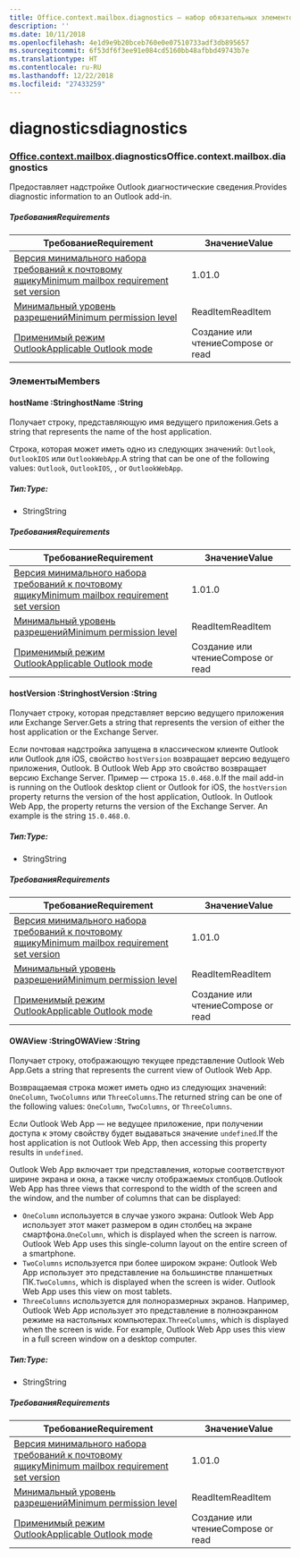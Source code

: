 ```yaml
---
title: Office.context.mailbox.diagnostics — набор обязательных элементов 1.1
description: ''
ms.date: 10/11/2018
ms.openlocfilehash: 4e1d9e9b20bceb760e0e07510733adf3db895657
ms.sourcegitcommit: 6f53df6f3ee91e084cd5160bb48afbbd49743b7e
ms.translationtype: HT
ms.contentlocale: ru-RU
ms.lasthandoff: 12/22/2018
ms.locfileid: "27433259"
---
```

# <a name="diagnostics"></a><span data-ttu-id="ac491-102">diagnostics</span><span class="sxs-lookup"><span data-stu-id="ac491-102">diagnostics</span></span>

### <a name="officeofficemdcontextofficecontextmdmailboxofficecontextmailboxmddiagnostics"></a><span data-ttu-id="ac491-103">[Office](Office.md)[.context](Office.context.md)[.mailbox](Office.context.mailbox.md).diagnostics</span><span class="sxs-lookup"><span data-stu-id="ac491-103">Office.context.mailbox.diagnostics</span></span>

<span data-ttu-id="ac491-104">Предоставляет надстройке Outlook диагностические сведения.</span><span class="sxs-lookup"><span data-stu-id="ac491-104">Provides diagnostic information to an Outlook add-in.</span></span>

##### <a name="requirements"></a><span data-ttu-id="ac491-105">Требования</span><span class="sxs-lookup"><span data-stu-id="ac491-105">Requirements</span></span>

|<span data-ttu-id="ac491-106">Требование</span><span class="sxs-lookup"><span data-stu-id="ac491-106">Requirement</span></span>| <span data-ttu-id="ac491-107">Значение</span><span class="sxs-lookup"><span data-stu-id="ac491-107">Value</span></span>|
|---|---|
|[<span data-ttu-id="ac491-108">Версия минимального набора требований к почтовому ящику</span><span class="sxs-lookup"><span data-stu-id="ac491-108">Minimum mailbox requirement set version</span></span>](/office/dev/add-ins/reference/requirement-sets/outlook-api-requirement-sets)| <span data-ttu-id="ac491-109">1.0</span><span class="sxs-lookup"><span data-stu-id="ac491-109">1.0</span></span>|
|[<span data-ttu-id="ac491-110">Минимальный уровень разрешений</span><span class="sxs-lookup"><span data-stu-id="ac491-110">Minimum permission level</span></span>](https://docs.microsoft.com/outlook/add-ins/understanding-outlook-add-in-permissions)| <span data-ttu-id="ac491-111">ReadItem</span><span class="sxs-lookup"><span data-stu-id="ac491-111">ReadItem</span></span>|
|[<span data-ttu-id="ac491-112">Применимый режим Outlook</span><span class="sxs-lookup"><span data-stu-id="ac491-112">Applicable Outlook mode</span></span>](https://docs.microsoft.com/outlook/add-ins/#extension-points)| <span data-ttu-id="ac491-113">Создание или чтение</span><span class="sxs-lookup"><span data-stu-id="ac491-113">Compose or read</span></span>|

### <a name="members"></a><span data-ttu-id="ac491-114">Элементы</span><span class="sxs-lookup"><span data-stu-id="ac491-114">Members</span></span>

####  <a name="hostname-string"></a><span data-ttu-id="ac491-115">hostName :String</span><span class="sxs-lookup"><span data-stu-id="ac491-115">hostName :String</span></span>

<span data-ttu-id="ac491-116">Получает строку, представляющую имя ведущего приложения.</span><span class="sxs-lookup"><span data-stu-id="ac491-116">Gets a string that represents the name of the host application.</span></span>

<span data-ttu-id="ac491-117">Строка, которая может иметь одно из следующих значений: `Outlook`, `OutlookIOS` или `OutlookWebApp`.</span><span class="sxs-lookup"><span data-stu-id="ac491-117">A string that can be one of the following values: `Outlook`, `OutlookIOS`, , or `OutlookWebApp`.</span></span>

##### <a name="type"></a><span data-ttu-id="ac491-118">Тип:</span><span class="sxs-lookup"><span data-stu-id="ac491-118">Type:</span></span>

*   <span data-ttu-id="ac491-119">String</span><span class="sxs-lookup"><span data-stu-id="ac491-119">String</span></span>

##### <a name="requirements"></a><span data-ttu-id="ac491-120">Требования</span><span class="sxs-lookup"><span data-stu-id="ac491-120">Requirements</span></span>

|<span data-ttu-id="ac491-121">Требование</span><span class="sxs-lookup"><span data-stu-id="ac491-121">Requirement</span></span>| <span data-ttu-id="ac491-122">Значение</span><span class="sxs-lookup"><span data-stu-id="ac491-122">Value</span></span>|
|---|---|
|[<span data-ttu-id="ac491-123">Версия минимального набора требований к почтовому ящику</span><span class="sxs-lookup"><span data-stu-id="ac491-123">Minimum mailbox requirement set version</span></span>](/office/dev/add-ins/reference/requirement-sets/outlook-api-requirement-sets)| <span data-ttu-id="ac491-124">1.0</span><span class="sxs-lookup"><span data-stu-id="ac491-124">1.0</span></span>|
|[<span data-ttu-id="ac491-125">Минимальный уровень разрешений</span><span class="sxs-lookup"><span data-stu-id="ac491-125">Minimum permission level</span></span>](https://docs.microsoft.com/outlook/add-ins/understanding-outlook-add-in-permissions)| <span data-ttu-id="ac491-126">ReadItem</span><span class="sxs-lookup"><span data-stu-id="ac491-126">ReadItem</span></span>|
|[<span data-ttu-id="ac491-127">Применимый режим Outlook</span><span class="sxs-lookup"><span data-stu-id="ac491-127">Applicable Outlook mode</span></span>](https://docs.microsoft.com/outlook/add-ins/#extension-points)| <span data-ttu-id="ac491-128">Создание или чтение</span><span class="sxs-lookup"><span data-stu-id="ac491-128">Compose or read</span></span>|

####  <a name="hostversion-string"></a><span data-ttu-id="ac491-129">hostVersion :String</span><span class="sxs-lookup"><span data-stu-id="ac491-129">hostVersion :String</span></span>

<span data-ttu-id="ac491-130">Получает строку, которая представляет версию ведущего приложения или Exchange Server.</span><span class="sxs-lookup"><span data-stu-id="ac491-130">Gets a string that represents the version of either the host application or the Exchange Server.</span></span>

<span data-ttu-id="ac491-p101">Если почтовая надстройка запущена в классическом клиенте Outlook или Outlook для iOS, свойство `hostVersion` возвращает версию ведущего приложения, Outlook. В Outlook Web App это свойство возвращает версию Exchange Server. Пример — строка `15.0.468.0`.</span><span class="sxs-lookup"><span data-stu-id="ac491-p101">If the mail add-in is running on the Outlook desktop client or Outlook for iOS, the `hostVersion` property returns the version of the host application, Outlook. In Outlook Web App, the property returns the version of the Exchange Server. An example is the string `15.0.468.0`.</span></span>

##### <a name="type"></a><span data-ttu-id="ac491-134">Тип:</span><span class="sxs-lookup"><span data-stu-id="ac491-134">Type:</span></span>

*   <span data-ttu-id="ac491-135">String</span><span class="sxs-lookup"><span data-stu-id="ac491-135">String</span></span>

##### <a name="requirements"></a><span data-ttu-id="ac491-136">Требования</span><span class="sxs-lookup"><span data-stu-id="ac491-136">Requirements</span></span>

|<span data-ttu-id="ac491-137">Требование</span><span class="sxs-lookup"><span data-stu-id="ac491-137">Requirement</span></span>| <span data-ttu-id="ac491-138">Значение</span><span class="sxs-lookup"><span data-stu-id="ac491-138">Value</span></span>|
|---|---|
|[<span data-ttu-id="ac491-139">Версия минимального набора требований к почтовому ящику</span><span class="sxs-lookup"><span data-stu-id="ac491-139">Minimum mailbox requirement set version</span></span>](/office/dev/add-ins/reference/requirement-sets/outlook-api-requirement-sets)| <span data-ttu-id="ac491-140">1.0</span><span class="sxs-lookup"><span data-stu-id="ac491-140">1.0</span></span>|
|[<span data-ttu-id="ac491-141">Минимальный уровень разрешений</span><span class="sxs-lookup"><span data-stu-id="ac491-141">Minimum permission level</span></span>](https://docs.microsoft.com/outlook/add-ins/understanding-outlook-add-in-permissions)| <span data-ttu-id="ac491-142">ReadItem</span><span class="sxs-lookup"><span data-stu-id="ac491-142">ReadItem</span></span>|
|[<span data-ttu-id="ac491-143">Применимый режим Outlook</span><span class="sxs-lookup"><span data-stu-id="ac491-143">Applicable Outlook mode</span></span>](https://docs.microsoft.com/outlook/add-ins/#extension-points)| <span data-ttu-id="ac491-144">Создание или чтение</span><span class="sxs-lookup"><span data-stu-id="ac491-144">Compose or read</span></span>|

####  <a name="owaview-string"></a><span data-ttu-id="ac491-145">OWAView :String</span><span class="sxs-lookup"><span data-stu-id="ac491-145">OWAView :String</span></span>

<span data-ttu-id="ac491-146">Получает строку, отображающую текущее представление Outlook Web App.</span><span class="sxs-lookup"><span data-stu-id="ac491-146">Gets a string that represents the current view of Outlook Web App.</span></span>

<span data-ttu-id="ac491-147">Возвращаемая строка может иметь одно из следующих значений: `OneColumn`, `TwoColumns` или `ThreeColumns`.</span><span class="sxs-lookup"><span data-stu-id="ac491-147">The returned string can be one of the following values: `OneColumn`, `TwoColumns`, or `ThreeColumns`.</span></span>

<span data-ttu-id="ac491-148">Если Outlook Web App — не ведущее приложение, при получении доступа к этому свойству будет выдаваться значение `undefined`.</span><span class="sxs-lookup"><span data-stu-id="ac491-148">If the host application is not Outlook Web App, then accessing this property results in `undefined`.</span></span>

<span data-ttu-id="ac491-149">Outlook Web App включает три представления, которые соответствуют ширине экрана и окна, а также числу отображаемых столбцов.</span><span class="sxs-lookup"><span data-stu-id="ac491-149">Outlook Web App has three views that correspond to the width of the screen and the window, and the number of columns that can be displayed:</span></span>

*   <span data-ttu-id="ac491-p102">`OneColumn` используется в случае узкого экрана: Outlook Web App использует этот макет размером в один столбец на экране смартфона.</span><span class="sxs-lookup"><span data-stu-id="ac491-p102">`OneColumn`, which is displayed when the screen is narrow. Outlook Web App uses this single-column layout on the entire screen of a smartphone.</span></span>
*   <span data-ttu-id="ac491-p103">`TwoColumns` используется при более широком экране: Outlook Web App использует это представление на большинстве планшетных ПК.</span><span class="sxs-lookup"><span data-stu-id="ac491-p103">`TwoColumns`, which is displayed when the screen is wider. Outlook Web App uses this view on most tablets.</span></span>
*   <span data-ttu-id="ac491-p104">`ThreeColumns` используется для полноразмерных экранов. Например, Outlook Web App использует это представление в полноэкранном режиме на настольных компьютерах.</span><span class="sxs-lookup"><span data-stu-id="ac491-p104">`ThreeColumns`, which is displayed when the screen is wide. For example, Outlook Web App uses this view in a full screen window on a desktop computer.</span></span>

##### <a name="type"></a><span data-ttu-id="ac491-156">Тип:</span><span class="sxs-lookup"><span data-stu-id="ac491-156">Type:</span></span>

*   <span data-ttu-id="ac491-157">String</span><span class="sxs-lookup"><span data-stu-id="ac491-157">String</span></span>

##### <a name="requirements"></a><span data-ttu-id="ac491-158">Требования</span><span class="sxs-lookup"><span data-stu-id="ac491-158">Requirements</span></span>

|<span data-ttu-id="ac491-159">Требование</span><span class="sxs-lookup"><span data-stu-id="ac491-159">Requirement</span></span>| <span data-ttu-id="ac491-160">Значение</span><span class="sxs-lookup"><span data-stu-id="ac491-160">Value</span></span>|
|---|---|
|[<span data-ttu-id="ac491-161">Версия минимального набора требований к почтовому ящику</span><span class="sxs-lookup"><span data-stu-id="ac491-161">Minimum mailbox requirement set version</span></span>](/office/dev/add-ins/reference/requirement-sets/outlook-api-requirement-sets)| <span data-ttu-id="ac491-162">1.0</span><span class="sxs-lookup"><span data-stu-id="ac491-162">1.0</span></span>|
|[<span data-ttu-id="ac491-163">Минимальный уровень разрешений</span><span class="sxs-lookup"><span data-stu-id="ac491-163">Minimum permission level</span></span>](https://docs.microsoft.com/outlook/add-ins/understanding-outlook-add-in-permissions)| <span data-ttu-id="ac491-164">ReadItem</span><span class="sxs-lookup"><span data-stu-id="ac491-164">ReadItem</span></span>|
|[<span data-ttu-id="ac491-165">Применимый режим Outlook</span><span class="sxs-lookup"><span data-stu-id="ac491-165">Applicable Outlook mode</span></span>](https://docs.microsoft.com/outlook/add-ins/#extension-points)| <span data-ttu-id="ac491-166">Создание или чтение</span><span class="sxs-lookup"><span data-stu-id="ac491-166">Compose or read</span></span>|